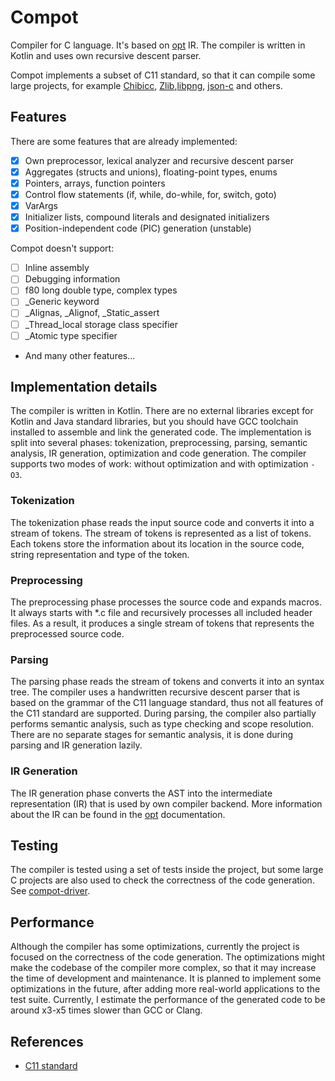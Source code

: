 # Compot
Compiler for C language. It's based on [opt](../opt/README.md) IR.
The compiler is written in Kotlin and uses own recursive descent parser.  
 
Compot implements a subset of C11 standard, so that it can compile some large projects, for example [Chibicc](https://github.com/rui314/chibicc),
[Zlib](https://zlib.net/),[libpng](https://www.libpng.org/pub/png/libpng.html), [json-c](https://github.com/json-c/json-c) and others.

## Features
There are some features that are already implemented:
- [x] Own preprocessor, lexical analyzer and recursive descent parser
- [x] Aggregates (structs and unions), floating-point types, enums
- [x] Pointers, arrays, function pointers
- [x] Control flow statements (if, while, do-while, for, switch, goto)
- [x] VarArgs
- [x] Initializer lists, compound literals and designated initializers
- [x] Position-independent code (PIC) generation (unstable)

Compot doesn't support:
- [ ] Inline assembly
- [ ] Debugging information
- [ ] f80 long double type, complex types
- [ ] _Generic keyword
- [ ] _Alignas, _Alignof, _Static_assert
- [ ] _Thread_local storage class specifier
- [ ] _Atomic type specifier
- And many other features...

## Implementation details
The compiler is written in Kotlin. There are no external libraries except for Kotlin and Java standard libraries, 
but you should have GCC toolchain installed to assemble and link the generated code.
The implementation is split into several phases: tokenization, preprocessing, parsing, semantic analysis, IR generation, optimization and code generation.
The compiler supports two modes of work: without optimization and with optimization `-O3`.

### Tokenization
The tokenization phase reads the input source code and converts it into a stream of tokens. The stream of tokens is represented as a list of tokens.
Each tokens store the information about its location in the source code, string representation and type of the token.

### Preprocessing
The preprocessing phase processes the source code and expands macros. 
It always starts with *.c file and recursively processes all included header files. 
As a result, it produces a single stream of tokens that represents the preprocessed source code.

### Parsing
The parsing phase reads the stream of tokens and converts it into an syntax tree. 
The compiler uses a handwritten recursive descent parser that is based on the grammar of the C11 language standard, 
thus not all features of the C11 standard are supported.
During parsing, the compiler also partially performs semantic analysis, such as type checking and scope resolution.
There are no separate stages for semantic analysis, it is done during parsing and IR generation lazily.

### IR Generation
The IR generation phase converts the AST into the intermediate representation (IR) that is used by own compiler backend.
More information about the IR can be found in the [opt](../opt/README.md) documentation.

## Testing
The compiler is tested using a set of tests inside the project, but some large C projects are also used to check the correctness of the code generation.
See [compot-driver](../compot-driver/README.md).

## Performance
Although the compiler has some optimizations, currently the project is focused on the correctness of the code generation.
The optimizations might make the codebase of the compiler more complex, so that it may increase the time of development and maintenance.
It is planned to implement some optimizations in the future, after adding more real-world applications to the test suite.
Currently, I estimate the performance of the generated code to be around x3-x5 times slower than GCC or Clang.

## References
- [C11 standard](https://port70.net/~nsz/c/c11/n1570.html)